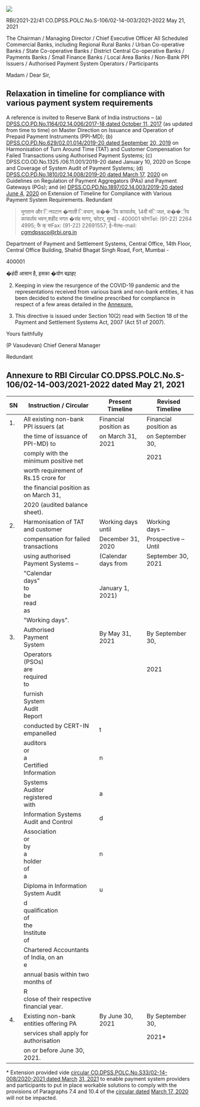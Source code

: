 ![](_page_0_Picture_0.jpeg)

RBI/2021-22/41 CO.DPSS.POLC.No.S-106/02-14-003/2021-2022 May 21, 2021

The Chairman / Managing Director / Chief Executive Officer All Scheduled Commercial Banks, including Regional Rural Banks / Urban Co-operative Banks / State Co-operative Banks / District Central Co-operative Banks / Payments Banks / Small Finance Banks / Local Area Banks / Non-Bank PPI Issuers / Authorised Payment System Operators / Participants

Madam / Dear Sir,

## **Relaxation in timeline for compliance with various payment system requirements**

A reference is invited to Reserve Bank of India instructions – (a) [DPSS.CO.PD.No.1164/02.14.006/2017-18 dated October 11, 2017](https://www.rbi.org.in/Scripts/BS_ViewMasDirections.aspx?id=11142) (as updated from time to time) on Master Direction on Issuance and Operation of Prepaid Payment Instruments (PPI-MD); (b) [DPSS.CO.PD.No.629/02.01.014/2019-20 dated September](https://www.rbi.org.in/Scripts/NotificationUser.aspx?Id=11693&Mode=0)  [20, 2019](https://www.rbi.org.in/Scripts/NotificationUser.aspx?Id=11693&Mode=0) on Harmonisation of Turn Around Time (TAT) and Customer Compensation for Failed Transactions using Authorised Payment Systems; (c) DPSS.CO.OD.No.1325 /06.11.001/2019-20 dated January 10, 2020 on Scope and Coverage of System Audit of Payment Systems; (d) [DPSS.CO.PD.No.1810/02.14.008/2019-20 dated March 17,](https://www.rbi.org.in/Scripts/NotificationUser.aspx?Id=11822&Mode=0)  [2020](https://www.rbi.org.in/Scripts/NotificationUser.aspx?Id=11822&Mode=0) on Guidelines on Regulation of Payment Aggregators (PAs) and Payment Gateways (PGs); and (e) [DPSS.CO.PD.No.1897/02.14.003/2019-20 dated June 4,](https://www.rbi.org.in/Scripts/NotificationUser.aspx?Id=11910&Mode=0)  [2020](https://www.rbi.org.in/Scripts/NotificationUser.aspx?Id=11910&Mode=0) on Extension of Timeline for Compliance with Various Payment System Requirements. Redundant

> भुगतान और िनपटान �णाली िवभाग, क��ीय कायार्लय, 14वी मंिजल, क��ीय कायार्लय भवन,शहीद भगत �संह मागर्, फोटर्, मुम्बई - 400001 फोनTel: (91-22) 2264 4995; फै क् सFax: (91-22) 22691557; ई-मेलe-mail: [cgmdpssco@rbi.org.in](mailto:cgmdpssco@rbi.org.in)

Department of Payment and Settlement Systems, Central Office, 14th Floor, Central Office Building, Shahid Bhagat Singh Road, Fort, Mumbai -

400001

�हंदी आसान है, इसका �योग बढ़ाइए

2. Keeping in view the resurgence of the COVID-19 pandemic and the representations received from various bank and non-bank entities, it has been decided to extend the timeline prescribed for compliance in respect of a few areas detailed in the [Annexure.](#page-2-0)

3. This directive is issued under Section 10(2) read with Section 18 of the Payment and Settlement Systems Act, 2007 (Act 51 of 2007).

Yours faithfully

(P Vasudevan) Chief General Manager

Redundant

## <span id="page-2-0"></span>**Annexure to RBI Circular CO.DPSS.POLC.No.S-106/02-14-003/2021-2022 dated May 21, 2021**

| SN | Instruction / Circular                             | Present Timeline         | Revised Timeline      |
|----|----------------------------------------------------|--------------------------|-----------------------|
| 1. | All existing non-bank PPI issuers (at              | Financial<br>position as | Financial position as |
|    | the time of issuance of PPI-MD) to                 | on March 31, 2021        | on September 30,      |
|    | comply with the minimum positive net               |                          | 2021                  |
|    | worth requirement of Rs.15 crore for               |                          |                       |
|    | the financial position as on March 31,             |                          |                       |
|    | 2020 (audited balance sheet).                      |                          |                       |
| 2. | Harmonisation of TAT and customer                  | Working days until       | Working<br>days –     |
|    | compensation for failed transactions               | December 31, 2020        | Prospective – Until   |
|    | using authorised Payment Systems –                 | (Calendar days from      | September 30, 2021    |
|    | "Calendar<br>days"<br>to<br>be<br>read<br>as       | January 1, 2021)         |                       |
|    | "Working days".                                    |                          |                       |
| 3. | Authorised<br>Payment<br>System                    | By May 31, 2021          | By September 30,      |
|    | Operators<br>(PSOs)<br>are<br>required<br>to       |                          | 2021                  |
|    | furnish<br>System<br>Audit<br>Report               |                          |                       |
|    | conducted by CERT-IN empanelled                    | t                        |                       |
|    | auditors<br>or<br>a<br>Certified<br>Information    | n                        |                       |
|    | Systems<br>Auditor<br>registered<br>with           | a                        |                       |
|    | Information Systems Audit and Control              | d                        |                       |
|    | Association<br>or<br>by<br>a<br>holder<br>of<br>a  | n                        |                       |
|    | Diploma in Information System Audit                | u                        |                       |
|    | d<br>qualification<br>of<br>the<br>Institute<br>of |                          |                       |
|    | Chartered Accountants of India, on an<br>e         |                          |                       |
|    | annual basis within two months of                  |                          |                       |
|    | R<br>close of their respective financial year.     |                          |                       |
| 4. | Existing non-bank entities offering PA             | By June 30, 2021         | By September 30,      |
|    | services shall apply for authorisation             |                          | 2021*                 |
|    | on or before June 30, 2021.                        |                          |                       |

\* Extension provided vide [circular CO.DPSS.POLC.No.S33/02-14-008/2020-2021 dated March](https://www.rbi.org.in/Scripts/NotificationUser.aspx?Id=12050&Mode=0) [31, 2021](https://www.rbi.org.in/Scripts/NotificationUser.aspx?Id=12050&Mode=0) to enable payment system providers and participants to put in place workable solutions to comply with the provisions of Paragraphs 7.4 and 10.4 of the [circular dated](https://www.rbi.org.in/Scripts/NotificationUser.aspx?Id=11822&Mode=0) [March 17, 2020](https://www.rbi.org.in/Scripts/NotificationUser.aspx?Id=11822&Mode=0) will not be impacted.